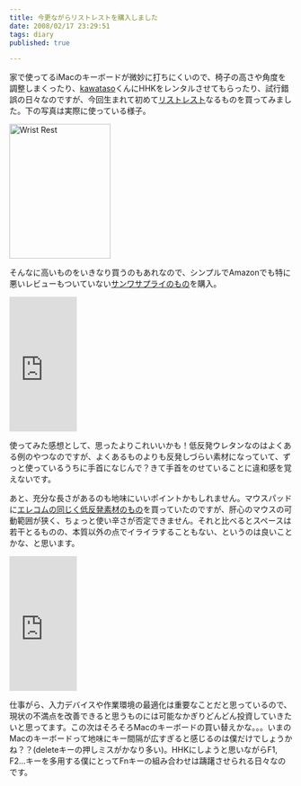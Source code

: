 ```yaml
---
title: 今更ながらリストレストを購入しました
date: 2008/02/17 23:29:51
tags: diary
published: true

---
```


<p>家で使ってるiMacのキーボードが微妙に打ちにくいので、椅子の高さや角度を調整しまくったり、<a href="http://twitter.com/kawataso">kawataso</a>くんにHHKをレンタルさせてもらったり、試行錯誤の日々なのですが、今回生まれて初めて<a href="http://www.amazon.co.jp/dp/B0001I24A0?tag=katsumatv-22&camp=243&creative=1615&linkCode=as1&creativeASIN=B0001I24A0&adid=1AYBWRFDW30BQY4W9NPK&">リストレスト</a>なるものを買ってみました。下の写真は実際に使っている様子。</p>

<p>
<a href="http://www.flickr.com/photos/katsuma/2271569196/" title="Wrist Rest by katsuma, on Flickr"><img src="http://farm3.static.flickr.com/2122/2271569196_885a9811f0_m.jpg" width="180" height="240" alt="Wrist Rest" /></a>
</p>

<p>そんなに高いものをいきなり買うのもあれなので、シンプルでAmazonでも特に悪いレビューもついていない<a href="http://www.amazon.co.jp/dp/B0001I24A0?tag=katsumatv-22&camp=243&creative=1615&linkCode=as1&creativeASIN=B0001I24A0&adid=1AYBWRFDW30BQY4W9NPK&">サンワサプライのもの</a>を購入。</p>

<p>
<iframe src="http://rcm-jp.amazon.co.jp/e/cm?t=katsumatv-22&o=9&p=8&l=as1&asins=B0001I24A0&fc1=000000&IS2=1&lt1=_blank&lc1=0000FF&bc1=000000&bg1=FFFFFF&f=ifr" style="width:120px;height:240px;" scrolling="no" marginwidth="0" marginheight="0" frameborder="0"></iframe></p>

<p>使ってみた感想として、思ったよりこれいいかも！低反発ウレタンなのはよくある例のやつなのですが、よくあるものよりも反発しづらい素材になっていて、ずっと使っているうちに手首になじんで？きて手首をのせていることに違和感を覚えないです。</p>

<p>あと、充分な長さがあるのも地味にいいポイントかもしれません。マウスパッドに<a href="http://www.amazon.co.jp/dp/B0009XZVMA?tag=katsumatv-22&camp=243&creative=1615&linkCode=as1&creativeASIN=B0009XZVMA&adid=1VF6ESMEVNT93T3R4KNA&">エレコムの同じく低反発素材のもの</a>を買っていたのですが、肝心のマウスの可動範囲が狭く、ちょっと使い辛さが否定できません。それと比べるとスペースは若干とるものの、本質以外の点でイライラすることもない、というのは良いことかな、と思います。</p>

<p>
<iframe src="http://rcm-jp.amazon.co.jp/e/cm?t=katsumatv-22&o=9&p=8&l=as1&asins=B0009XZVMA&fc1=000000&IS2=1&lt1=_blank&lc1=0000FF&bc1=000000&bg1=FFFFFF&f=ifr" style="width:120px;height:240px;" scrolling="no" marginwidth="0" marginheight="0" frameborder="0"></iframe></p>

<p>仕事がら、入力デバイスや作業環境の最適化は重要なことだと思っているので、現状の不満点を改善できると思うものには可能なかぎりどんどん投資していきたいと思ってます。この次はそろそろMacのキーボードの買い替えかな。。。いまのMacのキーボードって地味にキー間隔が広すぎると感じるのは僕だけでしょうかね？？(deleteキーの押しミスがかなり多い)。HHKにしようと思いながらF1, F2...キーを多用する僕にとってFnキーの組み合わせは躊躇させられる日々なのです。
</p>


